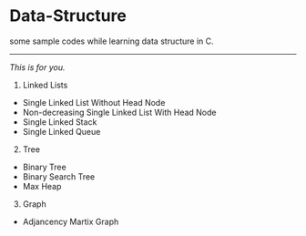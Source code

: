 # Data-Structure
some sample codes while learning data structure in C.
***
*This is for you.*

1. Linked Lists
* Single Linked List Without Head Node
* Non-decreasing Single Linked List With Head Node
* Single Linked Stack
* Single Linked Queue
2. Tree
* Binary Tree
* Binary Search Tree
* Max Heap
3. Graph
* Adjancency Martix Graph
